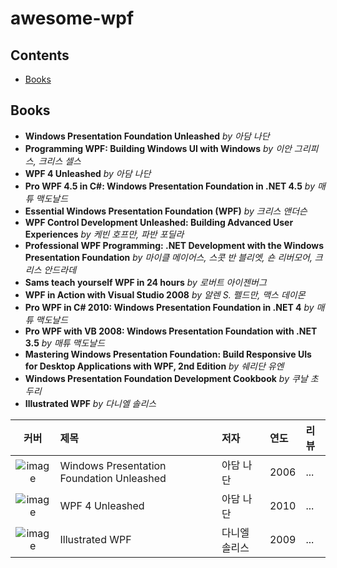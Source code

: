 # awesome-wpf

## Contents
- [Books](#books)

## Books
- **Windows Presentation Foundation Unleashed** _by 아담 나단_
- **Programming WPF: Building Windows UI with Windows** _by 이안 그리피스, 크리스 셀스_
- **WPF 4 Unleashed** _by 아담 나단_
- **Pro WPF 4.5 in C#: Windows Presentation Foundation in .NET 4.5** _by 매튜 맥도날드_
- **Essential Windows Presentation Foundation (WPF)** _by 크리스 앤더슨_
- **WPF Control Development Unleashed: Building Advanced User Experiences** _by 케빈 호프만, 파반 포딜라_
- **Professional WPF Programming: .NET Development with the Windows Presentation Foundation** _by 마이클 메이어스, 스콧 반 블리엣, 숀 리버모어, 크리스 안드라데_
- **Sams teach yourself WPF in 24 hours** _by 로버트 아이젠버그_
- **WPF in Action with Visual Studio 2008** _by 알렌 S. 펠드만, 맥스 데이몬_
- **Pro WPF in C# 2010: Windows Presentation Foundation in .NET 4** _by 매튜 맥도날드_
- **Pro WPF with VB 2008: Windows Presentation Foundation with .NET 3.5** _by 매튜 맥도날드_
- **Mastering Windows Presentation Foundation: Build Responsive UIs for Desktop Applications with WPF, 2nd Edition** _by 쉐리단 유엔_
- **Windows Presentation Foundation Development Cookbook** _by 쿠날 초두리_
- **Illustrated WPF** _by 다니엘 솔리스_

| 커버 | 제목 | 저자 | 연도 | 리뷰 |
|:---:|:----|:----|:----|:----|
| ![image][wpf-01] | Windows Presentation Foundation Unleashed | 아담 나단 | 2006 | ... | 
| ![image][wpf-02] | WPF 4 Unleashed| 아담 나단 | 2010 | ... | 
| ![image][wpf-20] | Illustrated WPF | 다니엘 솔리스 | 2009 | ... | 




[wpf-01]: https://user-images.githubusercontent.com/52397976/127424592-d8332b60-a540-4020-94c5-156b167e05f9.png
[wpf-02]: https://user-images.githubusercontent.com/52397976/127424762-ee56b8d2-c1f8-4f7c-bf54-a8535b0fbc9b.png

[wpf-20]: https://user-images.githubusercontent.com/52397976/127423688-c14f0878-cf90-4570-8082-7821162eaf90.png

